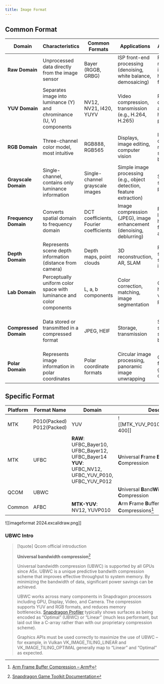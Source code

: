 ```yaml
---
title: Image Format
---
```

## Common Format
| **Domain**            | **Characteristics**                                                  | **Common Formats**                     | **Applications**                                                     | **Advantages**                                   | **Disadvantages**                                                |
| --------------------- | -------------------------------------------------------------------- | -------------------------------------- | -------------------------------------------------------------------- | ------------------------------------------------ | ---------------------------------------------------------------- |
| **Raw Domain**        | Unprocessed data directly from the image sensor                      | Bayer (RGGB, GRBG)                     | ISP front-end processing (denoising, white balance, demosaicing)     | Retains the most information, highly flexible    | Requires extensive post-processing                               |
| **YUV Domain**        | Separates image into luminance (Y) and chrominance (U, V) components | NV12, NV21, I420, YUYV                 | Video compression, transmission (e.g., H.264, H.265)                 | Reduced data size, aligns with human perception  | Subsampling may reduce quality                                   |
| **RGB Domain**        | Three-channel color model, most intuitive                            | RGB888, RGB565                         | Displays, image editing, computer vision                             | Intuitive display, natively supported by devices | Large data size, high transmission cost                          |
| **Grayscale Domain**  | Single-channel, contains only luminance information                  | Single-channel grayscale images        | Simple image processing (e.g., object detection, feature extraction) | Small data size, easy to process                 | Lacks color information                                          |
| **Frequency Domain**  | Converts spatial domain to frequency domain                          | DCT coefficients, Fourier coefficients | Image compression (JPEG), image enhancement (denoising, deblurring)  | Facilitates low- and high-frequency analysis     | Not intuitive for human interpretation, complex calculations     |
| **Depth Domain**      | Represents scene depth information (distance from camera)            | Depth maps, point clouds               | 3D reconstruction, AR, SLAM                                          | Provides spatial structure information           | Sparse data, requires combination with RGB images                |
| **Lab Domain**        | Perceptually uniform color space with luminance and color components | L, a, b components                     | Color correction, matching, image segmentation                       | Closer to human visual perception                | Complex conversion, not a native format                          |
| **Compressed Domain** | Data stored or transmitted in a compressed format                    | JPEG, HEIF                             | Storage, transmission                                                | Small data size, saves storage and bandwidth     | Requires decoding for processing, may have compression artifacts |
| **Polar Domain**      | Represents image information in polar coordinates                    | Polar coordinate formats               | Circular image processing, panoramic image unwrapping                | Optimized for specific geometric calculations    | Limited to specific use cases                                    |

## Specific Format

| Platform | Format Name                  | Domain                                                                                                | Desc                                               |
| -------- | ---------------------------- | ----------------------------------------------------------------------------------------------------- | -------------------------------------------------- |
| MTK      | P010(Packed)<br>P012(Packed) | YUV                                                                                                   | ![[MTK_YUV_P010_P012.webp\| 400]]                  |
| MTK      | UFBC                         | **RAW**: UFBC_Bayer10, UFBC_Bayer12, UFBC_Bayer14<br>**YUV**: UFBC_NV12, UFBC_YUV_P010, UFBC_YUV_P012 | **U**niversal **F**rame **B**uffer **C**ompression |
| QCOM     | UBWC                         |                                                                                                       | **U**niversal **B**and**W**idth **C**ompression    |
| Common   | AFBC                         | **MTK-YUV**: NV12, YUVP010                                                                            | **A**rm **F**rame **B**uffer **C**ompressions[^1]  |

![[imageformat 2024.excalidraw.png]]
### UBWC Intro

>[!quote] Qcom official introduction
>
>**Universal bandwidth compression**[^2]
>
>Universal bandwidth compression (UBWC) is supported by all GPUs since A5x. UBWC is a unique predictive bandwith compression scheme that improves effective throughput to system memory. By minimizing the bandwidth of data, significant power savings can be achieved.
>
>UBWC works across many components in Snapdragon processors including GPU, Display, Video, and Camera. The compression supports YUV and RGB formats, and reduces memory bottlenecks. [Snapdragon Profiler](https://docs.qualcomm.com/bundle/publicresource/topics/80-78185-2/sdp.html?product=1601111740035277#sdp) typically shows surfaces as being encoded as “Optimal” (UBWC) or “Linear” (much less performant, but laid out like a C-array rather than with our proprietary compression scheme).
>
>Graphics APIs must be used correctly to maximize the use of UBWC – for example, in Vulkan VK_IMAGE_TILING_LINEAR and VK_IMAGE_TILING_OPTIMAL generally map to “Linear” and “Optimal” as expected.


[^1]:[Arm Frame Buffer Compression – Arm®](https://www.arm.com/technologies/graphics-technologies/arm-frame-buffer-compression)
[^2]:[Snapdragon Game Toolkit Documentation](https://docs.qualcomm.com/bundle/publicresource/topics/80-78185-2/overview.html?product=1601111740035277#universal-bandwidth-compression)